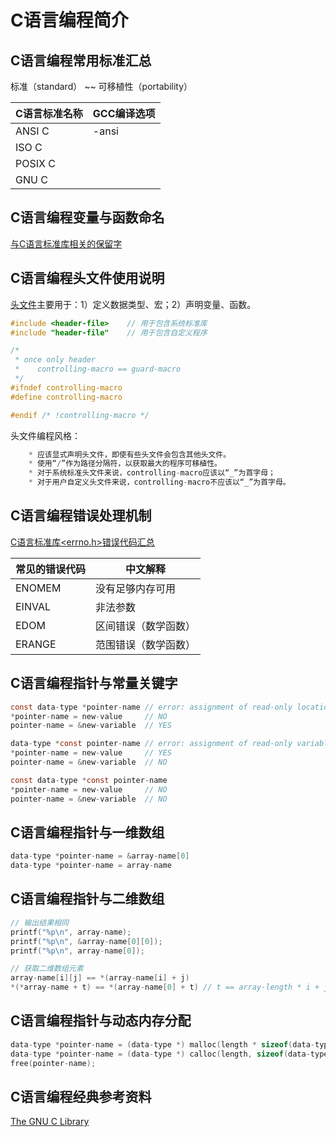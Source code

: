 # C语言编程简介

## C语言编程常用标准汇总

标准（standard） ~~ 可移植性（portability）

C语言标准名称 | GCC编译选项
------------ | ----------
ANSI C | -ansi
ISO C |
POSIX C |
GNU C |

## C语言编程变量与函数命名

[与C语言标准库相关的保留字](https://www.gnu.org/software/libc/manual/html_node/Reserved-Names.html)

## C语言编程头文件使用说明

[头文件](https://gcc.gnu.org/onlinedocs/cpp/Header-Files.html)主要用于：1）定义数据类型、宏；2）声明变量、函数。

```C
#include <header-file>    // 用于包含系统标准库
#include "header-file"    // 用于包含自定义程序

/*
 * once only header
 *    controlling-macro == guard-macro
 */
#ifndef controlling-macro
#define controlling-macro

#endif /* !controlling-macro */
```

头文件编程风格：

```C
    * 应该显式声明头文件，即使有些头文件会包含其他头文件。
    * 使用“/”作为路径分隔符，以获取最大的程序可移植性。
    * 对于系统标准头文件来说，controlling-macro应该以“_”为首字母；
    * 对于用户自定义头文件来说，controlling-macro不应该以“_”为首字母。
```

## C语言编程错误处理机制

[C语言标准库<errno.h>错误代码汇总](https://www.gnu.org/software/libc/manual/html_node/Error-Codes.html)

常见的错误代码 | 中文解释
------------- | -------
ENOMEM | 没有足够内存可用
EINVAL | 非法参数
EDOM | 区间错误（数学函数）
ERANGE | 范围错误（数学函数）

## C语言编程指针与常量关键字

```C
const data-type *pointer-name // error: assignment of read-only location
*pointer-name = new-value     // NO
pointer-name = &new-variable  // YES

data-type *const pointer-name // error: assignment of read-only variable
*pointer-name = new-value     // YES
pointer-name = &new-variable  // NO

const data-type *const pointer-name
*pointer-name = new-value     // NO
pointer-name = &new-variable  // NO
```

## C语言编程指针与一维数组

```C
data-type *pointer-name = &array-name[0]
data-type *pointer-name = array-name
```

## C语言编程指针与二维数组

```C
// 输出结果相同
printf("%p\n", array-name);
printf("%p\n", &array-name[0][0]);
printf("%p\n", array-name[0]);

// 获取二维数组元素
array-name[i][j] == *(array-name[i] + j)
*(*array-name + t) == *(array-name[0] + t) // t == array-length * i + j
```

## C语言编程指针与动态内存分配

```C
data-type *pointer-name = (data-type *) malloc(length * sizeof(data-type));
data-type *pointer-name = (data-type *) calloc(length, sizeof(data-type));
free(pointer-name);
```

## C语言编程经典参考资料

[The GNU C Library](https://www.gnu.org/software/libc/manual/html_node/)
